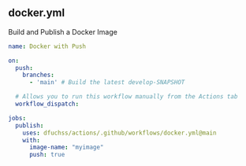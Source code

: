 ## docker.yml
Build and Publish a Docker Image

```yml
name: Docker with Push

on:
  push:
    branches:
      - 'main' # Build the latest develop-SNAPSHOT

  # Allows you to run this workflow manually from the Actions tab
  workflow_dispatch:

jobs:
  publish:
    uses: dfuchss/actions/.github/workflows/docker.yml@main
    with:
      image-name: "myimage"
      push: true
```
